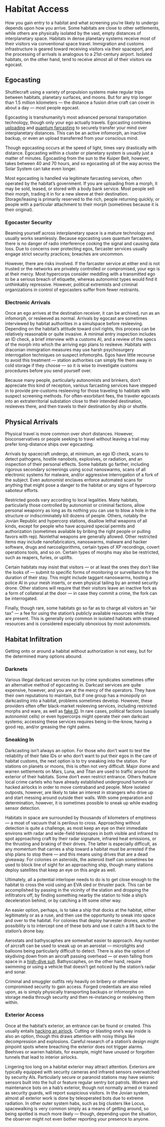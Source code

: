 # Habitat Access

How you gain entry to a habitat and what screening you’re likely to undergo depends upon how you arrive. Some habitats are close to other settlements, while others are physically isolated by the vast, empty distances of interplanetary space. Habitats in dense planetary systems receive most of their visitors via conventional space travel. Immigration and customs infrastructure is geared toward receiving visitors via their spaceport, and the processing of arrivals is analogous to a 21st-century airport. Isolated habitats, on the other hand, tend to receive almost all of their visitors via egocast.

## Egocasting

Shuttlecraft using a variety of propulsion systems make regular trips between habitats, planetary surfaces, and moons. But for any trip longer than 1.5 million kilometers — the distance a fusion drive craft can cover in about a day — most people egocast.

Egocasting is transhumanity’s most advanced personal transportation technology, though only your ego actually travels. Egocasting combines [uploading](01-backups-and-uploading.md#uploaded-backups) and [quantum farcasting](../16/16-comms-and-mesh-gear.md#quantum-farcasters) to securely transfer your mind over interplanetary distances. This can be an active infomorph, an inactive backup, or even an upload transferred from your conscious mind.

Though egocasting occurs at the speed of light, times vary drastically with distance. Egocasting within a cluster or planetary system is usually just a matter of minutes. Egocasting from the sun to the Kuiper Belt, however, takes between 40 and 70 hours, and so egocasting all of the way across the Solar System can take even longer.

Most egocasting is handled via legitimate farcasting services, often operated by the habitat’s government. If you are uploading from a morph, it may be sold, leased, or stored with a body bank service. Most people sell their morph, trading it in for a new sleeve at their destination. Storage/leasing is primarily reserved to the rich, people returning quickly, or people with a particular attachment to their morph (sometimes because it is their original).

### Egocaster Security

Beaming yourself across interplanetary space is a mature technology and usually works seamlessly. Because egocasting uses quantum farcasters, there is no danger of radio interference cooking the signal and causing data loss. Due to concerns over protecting egos, farcaster services usually engage strict security practices; breaches are uncommon.

However, there are risks involved. If the farcaster service at either end is not trusted or the networks are privately controlled or compromised, your ego is at their mercy. Most hypercorps consider meddling with a transmitted ego to be a serious breach of etiquette, whereas autonomist types would find it unthinkably repressive. However, political extremists and criminal organizations in control of egocasters suffer from fewer restraints.

### Electronic Arrivals

Once an ego arrives at the destination receiver, it can be archived, run as an infomorph, or resleeved as normal. Arrivals by egocast are sometimes interviewed by habitat authorities in a simulspace before resleeving. Depending on the habitat’s attitude toward civil rights, this process can be relatively reasonable or quite invasive. A minimal entry inspection includes an ID check, a brief interview with a customs AI, and a review of the specs of the morph into which the arriving ego plans to resleeve. Habitats with draconian immigration measures may use harsh psychosurgery interrogation techniques on suspect infomorphs. Egos have little recourse to avoid this treatment — station authorities can simply file them away in cold storage if they choose — so it is wise to investigate customs procedures before you send yourself over.

Because many people, particularly autonomists and brinkers, don’t appreciate this kind of reception, various farcasting services have stepped in to provide pre-customs resleeving for those traveling to habitats with suspect screening methods. For often-exorbitant fees, the traveler egocasts into an extraterritorial substation close to their intended destination, resleeves there, and then travels to their destination by ship or shuttle.

## Physical Arrivals

Physical travel is more common over short distances. However, bioconservatives or people seeking to travel without leaving a trail may prefer long-distance ships over egocasting.

Arrivals by spacecraft undergo, at minimum, an ego ID check, scans to detect pathogens, hostile nanobots, explosives, or radiation, and an inspection of their personal effects. Some habitats go farther, including rigorous secondary screenings using scout nanoswarms, scans of all electronic systems for malware, and/or aggressive interrogation of a fork of the subject. Even autonomist enclaves enforce automated scans for anything that might pose a danger to the habitat or any signs of hypercorp saboteur efforts.

Restricted goods vary according to local legalities. Many habitats, particularly those controlled by autonomist or criminal factions, allow personal weaponry as long as its nothing you can use to blow a hole in the structure or indiscriminately kill dozens of people. Others, notably the Jovian Republic and hypercorp stations, disallow lethal weapons of all kinds, except for people who have acquired special permits and authorization (sometimes available by bribing the right people or pulling favors with rep). Nonlethal weapons are generally allowed. Other restricted items may include nanofabricators, nanoswarms, malware and hacker software, drugs and narcoalgorithms, certain types of XP recordings, covert operations tools, and so on. Certain types of morphs may also be restricted, such as reapers, furies, or uplifts.

Certain habitats may insist that visitors — or at least the ones they don’t like the looks of — submit to specific forms of monitoring or surveillance for the duration of their stay. This might include taggant nanoswarms, hosting a police AI in your mesh inserts, or even physical tailing by an armed security drone. Other stations will require that their visitors leave an inactive fork as a form of collateral at the door — in case they commit a crime, the fork can be interrogated.

Finally, though rare, some habitats go so far as to charge all visitors an “air tax” — a fee for using the station’s publicly available resources while they are present. This is generally only common in isolated habitats with strained resources and is considered especially obnoxious by most autonomists.

## Habitat Infiltration

Getting onto or around a habitat without authorization is not easy, but for the determined many options abound.

### Darknets

Various illegal darkcast services run by crime syndicates sometimes offer an alternative method of egocasting in. Darkcast services are quite expensive, however, and you are at the mercy of the operators. They have their own reputations to maintain, but if one group has a monopoly on darkcasting into a habitat, problems sometimes develop. However, these providers often offer black-market resleeving services, including restricted morphs and ware, as well as [fake ID](../16/04-services.md#physical-services). In rare cases, political factions (usually autonomist cells) or even hypercorps might operate their own darkcast systems; accessing these services requires being in-the-know, having a good rep, and/or greasing the right palms.

### Sneaking In

Darkcasting isn’t always an option. For those who don’t want to test the reliability of their fake IDs or who don’t want to put their egos in the care of habitat customs, the next option is to try sneaking into the station. For stations on planets or moons, this is often not very difficult. Major dome and warren settlements on Mars, Luna, and Titan are used to traffic around the exterior of their habitats. Some don’t even restrict entrance. Others feature local crime cartels who have already established underground tunnels or hacked airlocks in order to move contraband and people. More isolated outposts, however, are likely to take an interest in strangers who drive up and start messing around outside their walls. With some preparation and determination, however, it is sometimes possible to sneak up while evading sensor detection.

Habitats in space are surrounded by thousands of kilometers of emptiness — a moat of vacuum that is perilous to cross. Approaching without detection is quite a challenge, as most keep an eye on their immediate environs with radar and wide-field telescopes in both visible and infrared to spot approaching craft by their radar signature, infrared heat emissions, or the thrusting and braking of their drives. The latter is especially difficult, as any momentum that carries a ship toward a habitat must be arrested if the ship plans to stop there — and this means using drives that are a dead giveaway. For colonies on asteroids, the asteroid itself can sometimes be used to block line of sight for an approaching ship, though many stations deploy satellites that keep an eye on this angle as well.

Ultimately, all a potential interloper needs to do is to get close enough to the habitat to cross the void using an EVA sled or thruster pack. This can be accomplished by passing in the vicinity of the station and dropping the infiltrators off, by finding something nearby the station to hide a ship’s deceleration behind, or by catching a lift some other way.

An easier option, perhaps, is to take a ship that docks at the habitat, either legitimately or as a ruse, and then use the opportunity to sneak into space and over to the habitat. For colonies that deploy harvester drones, another possibility is to intercept one of these bots and use it catch a lift back to the station’s drone bay.

Aerostats and bathyscaphes are somewhat easier to approach. Any number of aircraft can be used to sneak up on an aerostat — microlights and balloons being particularly difficult to detect. There is also the option of skydiving down from an aircraft passing overhead — or even falling from space in a [high-dive suit](../16/22-vehicles.md#hardsuits). Bathyscaphes, on the other hand, require swimming or using a vehicle that doesn’t get noticed by the station’s radar and sonar.

Criminal and smuggler outfits rely heavily on bribery or otherwise compromised security to gain access. Forged credentials are also relied upon, as is simply physically transporting backups or infomorphs on storage media through security and then re-instancing or resleeving them within.

### Exterior Access

Once at the habitat’s exterior, an entrance can be found or created. This usually entails [hacking an airlock](11-ship-and-habitat-hacking.md#hacking-an-airlock). Cutting or blasting one’s way inside is also an option, though this draws attention with noisy things like decompression and explosions. Careful research of a station’s design might pinpoint spots where breaching the exterior does not trigger alarms. Beehives or warren habitats, for example, might have unused or forgotten tunnels that lead to interior airlocks.

Lingering too long on a habitat exterior may attract attention. Exteriors are typically equipped with security cameras and infrared sensors overwatched by security AIs. Particularly secure or paranoid stations may have seismic sensors built into the hull or feature regular sentry bot patrols. Workers and maintenance bots on a hab’s exterior, though not normally armed or trained as security guards, will report suspicious visitors. In the Jovian system, almost all exterior work is done by teleoperated bots due to extreme radiation. In other outer system habs, such as big clusters like Locus, spacewalking is very common simply as a means of getting around, so being spotted is much more likely — though, depending upon the situation, the observer might not even bother reporting your presence to anyone.
